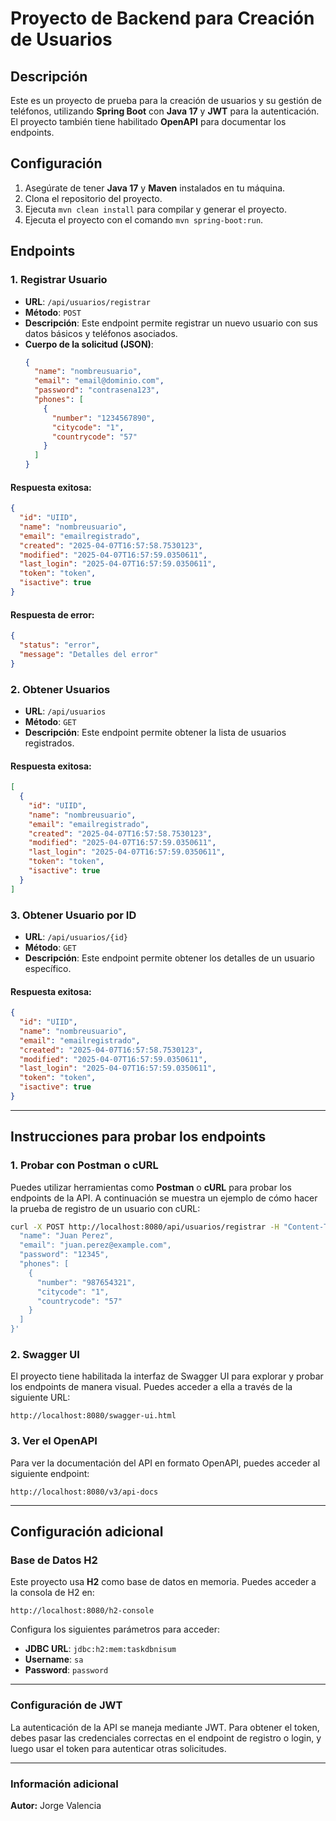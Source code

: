 
# Proyecto de Backend para Creación de Usuarios

## Descripción
Este es un proyecto de prueba para la creación de usuarios y su gestión de teléfonos, utilizando **Spring Boot** con **Java 17** y **JWT** para la autenticación. El proyecto también tiene habilitado **OpenAPI** para documentar los endpoints.

## Configuración
1. Asegúrate de tener **Java 17** y **Maven** instalados en tu máquina.
2. Clona el repositorio del proyecto.
3. Ejecuta `mvn clean install` para compilar y generar el proyecto.
4. Ejecuta el proyecto con el comando `mvn spring-boot:run`.

## Endpoints

### 1. **Registrar Usuario**
- **URL**: `/api/usuarios/registrar`
- **Método**: `POST`
- **Descripción**: Este endpoint permite registrar un nuevo usuario con sus datos básicos y teléfonos asociados.
- **Cuerpo de la solicitud (JSON)**:
    ```json
    {
      "name": "nombreusuario",
      "email": "email@dominio.com",
      "password": "contrasena123",
      "phones": [
        {
          "number": "1234567890",
          "citycode": "1",
          "countrycode": "57"
        }
      ]
    }
    ```

#### **Respuesta exitosa**:
```json
{
  "id": "UIID",
  "name": "nombreusuario",
  "email": "emailregistrado",
  "created": "2025-04-07T16:57:58.7530123",
  "modified": "2025-04-07T16:57:59.0350611",
  "last_login": "2025-04-07T16:57:59.0350611",
  "token": "token",
  "isactive": true
}
```

#### **Respuesta de error**:
```json
{
  "status": "error",
  "message": "Detalles del error"
}
```

### 2. **Obtener Usuarios**
- **URL**: `/api/usuarios`
- **Método**: `GET`
- **Descripción**: Este endpoint permite obtener la lista de usuarios registrados.

#### **Respuesta exitosa**:
```json
[
  {
    "id": "UIID",
    "name": "nombreusuario",
    "email": "emailregistrado",
    "created": "2025-04-07T16:57:58.7530123",
    "modified": "2025-04-07T16:57:59.0350611",
    "last_login": "2025-04-07T16:57:59.0350611",
    "token": "token",
    "isactive": true
  }
]
```

### 3. **Obtener Usuario por ID**
- **URL**: `/api/usuarios/{id}`
- **Método**: `GET`
- **Descripción**: Este endpoint permite obtener los detalles de un usuario específico.

#### **Respuesta exitosa**:
```json
{
  "id": "UIID",
  "name": "nombreusuario",
  "email": "emailregistrado",
  "created": "2025-04-07T16:57:58.7530123",
  "modified": "2025-04-07T16:57:59.0350611",
  "last_login": "2025-04-07T16:57:59.0350611",
  "token": "token",
  "isactive": true
}
```

---

## Instrucciones para probar los endpoints

### 1. **Probar con Postman o cURL**
Puedes utilizar herramientas como **Postman** o **cURL** para probar los endpoints de la API. A continuación se muestra un ejemplo de cómo hacer la prueba de registro de un usuario con cURL:

```bash
curl -X POST http://localhost:8080/api/usuarios/registrar -H "Content-Type: application/json" -d '{
  "name": "Juan Perez",
  "email": "juan.perez@example.com",
  "password": "12345",
  "phones": [
    {
      "number": "987654321",
      "citycode": "1",
      "countrycode": "57"
    }
  ]
}'
```

### 2. **Swagger UI**
El proyecto tiene habilitada la interfaz de Swagger UI para explorar y probar los endpoints de manera visual. Puedes acceder a ella a través de la siguiente URL:

```
http://localhost:8080/swagger-ui.html
```

### 3. **Ver el OpenAPI**
Para ver la documentación del API en formato OpenAPI, puedes acceder al siguiente endpoint:

```
http://localhost:8080/v3/api-docs
```

---

## Configuración adicional

### Base de Datos H2
Este proyecto usa **H2** como base de datos en memoria. Puedes acceder a la consola de H2 en:

```
http://localhost:8080/h2-console
```

Configura los siguientes parámetros para acceder:

- **JDBC URL**: `jdbc:h2:mem:taskdbnisum`
- **Username**: `sa`
- **Password**: `password`

---

### Configuración de JWT
La autenticación de la API se maneja mediante JWT. Para obtener el token, debes pasar las credenciales correctas en el endpoint de registro o login, y luego usar el token para autenticar otras solicitudes.

---

### Información adicional

**Autor:** Jorge Valencia

